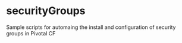 securityGroups
==============

Sample scripts for automaing the install and configuration of security groups in Pivotal CF
